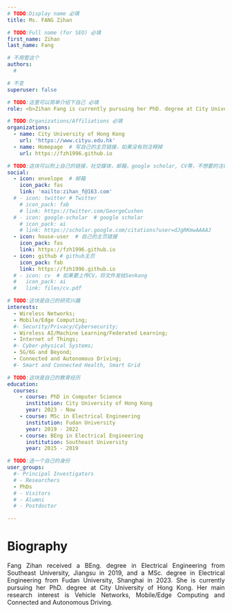 ```yaml
---
# TODO:Display name 必填
title: Ms. FANG Zihan  

# TODO:Full name (for SEO) 必填
first_name: Zihan   
last_name: Fang

# 不用管这个
authors:
  # 

# 不变
superuser: false

# TODO:这里可以简单介绍下自己 必填
role: <b>Zihan Fang is currently pursuing her PhD. degree at City University of Hong Kong. Her main research interests are Vehicle Networks, Mobile/Edge Computing and Connected and Autonomous Driving.</b>

# TODO:Organizations/Affiliations 必填
organizations:
  - name: City University of Hong Kong 
    url: 'https://www.cityu.edu.hk'
  - name: Homepage  # 写自己的主页链接，如果没有则注释掉
    url: https://fzh1996.github.io

# TODO:这块可以附上自己的链接，社交媒体，邮箱，google scholar, CV等，不想要的注释掉即可
social:
  - icon: envelope  # 邮箱
    icon_pack: fas
    link: 'mailto:zihan_f@163.com'
  # - icon: twitter # Twitter
    # icon_pack: fab  
    # link: https://twitter.com/GeorgeCushen
  # - icon: google-scholar  # google scholar
    # icon_pack: ai
    # link: https://scholar.google.com/citations?user=dJgRKmwAAAAJ
  - icon: house-user  # 自己的主页链接
    icon_pack: fas
    link: https://fzh1996.github.io
  - icon: github # github主页
    icon_pack: fab   
    link: https://fzh1996.github.io
  # - icon: cv  # 如果要上传CV，将文件发给Senkang
  #   icon_pack: ai
  #   link: files/cv.pdf

# TODO:这块是自己的研究兴趣
interests:
  - Wireless Networks; 
  - Mobile/Edge Computing; 
  #- Security/Privacy/Cybersecurity; 
  - Wireless AI/Machine Learning/Federated Learning; 
  - Internet of Things;
  #- Cyber-physical Systems; 
  - 5G/6G and Beyond; 
  - Connected and Autonomous Driving; 
  #- Smart and Connected Health, Smart Grid

# TODO:这块是自己的教育经历
education:
  courses:
    - course: PhD in Computer Science
      institution: City University of Hong Kong
      year: 2023 - Now
    - course: MSc in Electrical Engineering
      institution: Fudan University
      year: 2019 - 2022
    - course: BEng in Electrical Engineering
      institution: Southeast University
      year: 2015 - 2019

# TODO:选一个自己的身份
user_groups:
  #- Principal Investigators
  # - Researchers
  - PhDs
  # - Visitors
  # - Alumni
  # - Postdoctor

---
```

<!-- TODO:写自己的Biography -->
# Biography
<p style="text-align:justify"> Fang Zihan received a BEng. degree in Electrical Engineering from Southeast University, Jiangsu in 2019, and a MSc. degree in Electrical Engineering from Fudan University, Shanghai in 2023. She is currently pursuing her PhD. degree at City University of Hong Kong. Her main research interest is Vehicle Networks, Mobile/Edge Computing and Connected and Autonomous Driving.
